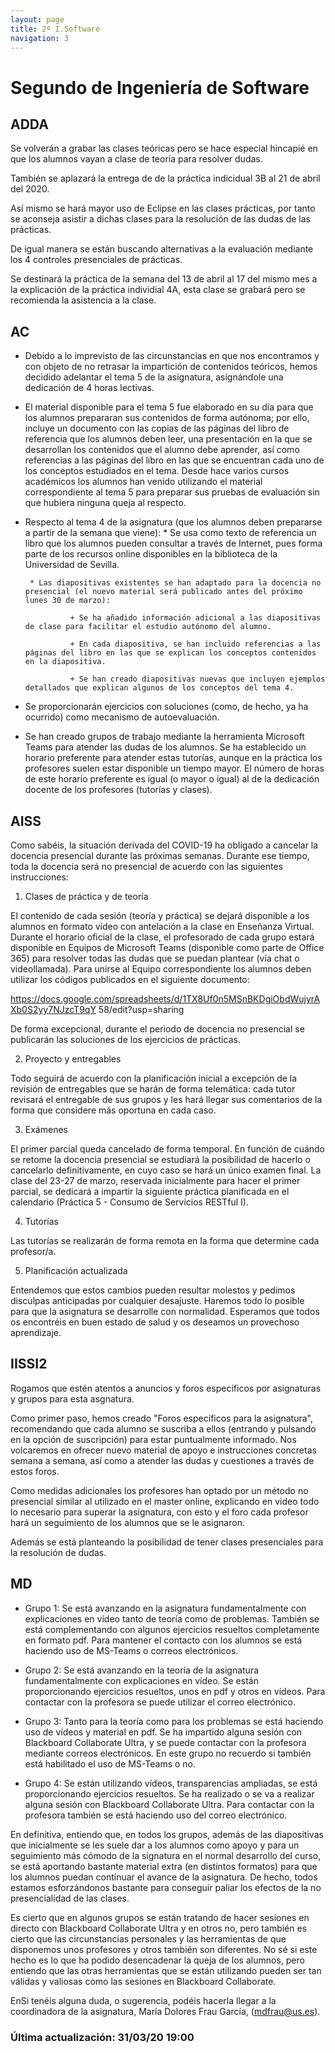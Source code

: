 ```yaml
---
layout: page
title: 2º I.Software
navigation: 3
---
```


# Segundo de Ingeniería de Software

## ADDA

Se volverán a grabar las clases teóricas pero se hace especial hincapié en que los alumnos vayan a clase de teoría para resolver dudas.

También se aplazará la entrega de de la práctica indicidual 3B al 21 de abril del 2020.

Así mismo se hará mayor uso de Eclipse en las clases prácticas, por tanto se aconseja asistir a dichas clases para la resolución de las dudas de las prácticas.

De igual manera se están buscando alternativas a la evaluación mediante los 4 controles presenciales de prácticas.

Se destinará la práctica de la semana del 13 de abril al 17 del mismo mes a la explicación de la práctica individial 4A, esta clase se grabará pero se recomienda la asistencia a la clase.

## AC

- Debido a lo imprevisto de las circunstancias en que nos encontramos y con objeto de no retrasar la impartición de contenidos teóricos, hemos decidido adelantar el tema 5 de la asignatura, asignándole una dedicación de 4 horas lectivas.

- El material disponible para el tema 5 fue elaborado en su día para que los alumnos prepararan sus contenidos de forma autónoma; por ello, incluye un documento con las copias de las páginas del libro de referencia que los alumnos deben leer, una presentación en la que se desarrollan los contenidos que el alumno debe aprender, así como referencias a las páginas del libro en las que se encuentran cada uno de los conceptos estudiados en el tema. Desde hace varios cursos académicos los alumnos han venido utilizando el material correspondiente al tema 5 para preparar sus pruebas de evaluación sin que hubiera ninguna queja al respecto.

- Respecto al tema 4 de la asignatura (que los alumnos deben prepararse a partir de la semana que viene): 
       * Se usa como texto de referencia un libro que los alumnos pueden consultar a través de Internet, pues forma parte de los recursos online disponibles en la biblioteca de la Universidad de Sevilla.  
       
       * Las diapositivas existentes se han adaptado para la docencia no presencial (el nuevo material será publicado antes del próximo lunes 30 de marzo):  
       
                + Se ha añadido información adicional a las diapositivas de clase para facilitar el estudio autónomo del alumno. 
                
                + En cada diapositiva, se han incluido referencias a las páginas del libro en las que se explican los conceptos contenidos en la diapositiva. 
                
                + Se han creado diapositivas nuevas que incluyen ejemplos detallados que explican algunos de los conceptos del tema 4. 
                
- Se proporcionarán ejercicios con soluciones (como, de hecho, ya ha ocurrido) como mecanismo de autoevaluación. 

- Se han creado grupos de trabajo mediante la herramienta Microsoft Teams para atender las dudas de los alumnos. Se ha establecido un horario preferente para atender estas tutorías, aunque en la práctica los profesores suelen estar disponible un tiempo mayor. El número de horas de este horario preferente es igual (o mayor o igual) al de la dedicación docente de los profesores (tutorías y clases).



## AISS

Como sabéis, la situación derivada del COVID-19 ha obligado a cancelar la docencia presencial
durante las próximas semanas. Durante ese tiempo, toda la docencia será no presencial de
acuerdo con las siguientes instrucciones:

1. Clases de práctica y de teoría

El contenido de cada sesión (teoría y práctica) se dejará disponible a los alumnos en formato
vídeo con antelación a la clase en Enseñanza Virtual. Durante el horario oficial de la clase, el
profesorado de cada grupo estará disponible en Equipos de Microsoft Teams (disponible como
parte de Office 365) para resolver todas las dudas que se puedan plantear (vía chat o
videollamada). Para unirse al Equipo correspondiente los alumnos deben utilizar los códigos
publicados en el siguiente documento:

https://docs.google.com/spreadsheets/d/1TX8Uf0n5MSnBKDgiObdWujyrAXb0S2yy7NJzcT9qY
58/edit?usp=sharing

De forma excepcional, durante el periodo de docencia no presencial se publicarán las soluciones
de los ejercicios de prácticas.

2. Proyecto y entregables

Todo seguirá de acuerdo con la planificación inicial a excepción de la revisión de entregables que
se harán de forma telemática: cada tutor revisará el entregable de sus grupos y les hará llegar
sus comentarios de la forma que considere más oportuna en cada caso.

3. Exámenes

El primer parcial queda cancelado de forma temporal. En función de cuándo se retome la
docencia presencial se estudiará la posibilidad de hacerlo o cancelarlo definitivamente, en cuyo
caso se hará un único examen final. La clase del 23-27 de marzo, reservada inicialmente para
hacer el primer parcial, se dedicará a impartir la siguiente práctica planificada en el calendario
(Práctica 5 - Consumo de Servicios RESTful I).

4. Tutorías

Las tutorías se realizarán de forma remota en la forma que determine cada profesor/a.

5. Planificación actualizada

[](https://i.imgur.com/IZrm4EQ.png)

Entendemos que estos cambios pueden resultar molestos y pedimos disculpas anticipadas por
cualquier desajuste. Haremos todo lo posible para que la asignatura se desarrolle con
normalidad. Esperamos que todos os encontréis en buen estado de salud y os deseamos un
provechoso aprendizaje.

## IISSI2

Rogamos que estén atentos a anuncios y foros específicos por asignaturas y grupos para esta asgnatura.

Como primer paso, hemos creado "Foros específicos para la asignatura", recomendando que cada alumno se suscriba a ellos (entrando y pulsando en la opción de suscripción) para estar puntualmente informado. Nos volcaremos en ofrecer nuevo material de apoyo e instrucciones concretas semana a semana, así como a atender las dudas y cuestiones a través de estos foros.

Como medidas adicionales los profesores han optado por un método no presencial similar al utilizado en el master online, explicando en video todo lo necesario para superar la asignatura, con esto y el foro cada profesor hará un seguimiento de los alumnos que se le asignaron.

Además se está planteando la posibilidad de tener clases presenciales para la resolución de dudas.

## MD

* Grupo 1: Se está avanzando en la asignatura fundamentalmente con explicaciones en vídeo tanto de teoría como de problemas. También se está complementando con algunos ejercicios resueltos completamente en formato pdf. Para mantener el contacto con los alumnos se está haciendo uso de MS-Teams o correos electrónicos.

* Grupo 2: Se está avanzando en la teoría de la asignatura fundamentalmente con explicaciones en vídeo. Se están proporcionando ejercicios resueltos, unos en pdf y otros en vídeos. Para contactar con la profesora se puede utilizar el correo electrónico.

* Grupo 3: Tanto para la teoría como para los problemas se está haciendo uso de vídeos y material en pdf. Se ha impartido alguna sesión con Blackboard Collaborate Ultra, y se puede contactar con la profesora mediante correos electrónicos. En este grupo no recuerdo si también está habilitado el uso de MS-Teams o no.

* Grupo 4: Se están utilizando vídeos, transparencias ampliadas, se está proporcionando ejercicios resueltos. Se ha realizado o se va a realizar alguna sesión con Blackboard Collaborate Ultra. Para contactar con la profesora también se está haciendo uso del correo electrónico.

En definitiva, entiendo que, en todos los grupos, además de las diapositivas que inicialmente se les suele dar a los alumnos como apoyo y para un seguimiento más cómodo de la signatura en el normal desarrollo del curso, se está aportando bastante material extra (en distintos formatos) para que los alumnos puedan continuar el avance de la asignatura. De hecho, todos estamos esforzándonos bastante para conseguir paliar los efectos de la no presencialidad de las clases.

Es cierto que en algunos grupos se están tratando de hacer sesiones en directo con Blackboard Collaborate Ultra y en otros no, pero también es cierto que las circunstancias personales y las herramientas de que disponemos unos profesores y otros también son diferentes. No sé si este hecho es lo que ha podido desencadenar la queja de los alumnos, pero entiendo que las otras herramientas que se están utilizando pueden ser tan válidas y valiosas como las sesiones en Blackboard Collaborate.

EnSi tenéis alguna duda, o sugerencia, podéis hacerla llegar a la coordinadora de la asignatura, María Dolores Frau García, (mdfrau@us.es).


### Última actualización: 31/03/20 19:00
